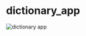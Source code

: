 # dictionary_app

![dictionary app](https://github.com/srijana-limbu/miniProjects/assets/91357218/5cc43443-2bcd-414d-93f9-cdb12ff596aa)
